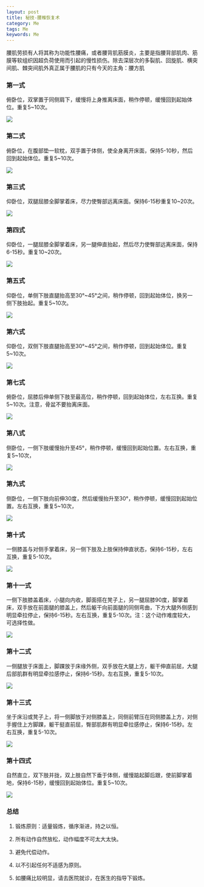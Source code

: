 ```yaml
---  
layout: post  
title: 秘技-腰椎恢复术
category: Me  
tags: Me  
keywords: Me  
---  
```


腰肌劳损有人将其称为功能性腰痛，或者腰背肌筋膜炎，主要是指腰背部肌肉、筋膜等软组织因超负荷使用而引起的慢性损伤。除去深层次的多裂肌、回旋肌、横突间肌、棘突间肌外真正属于腰肌的只有今天的主角：腰方肌

### 第一式  
俯卧位，双掌置于同侧肩下，缓慢将上身推离床面，稍作停顿，缓慢回到起始体位。重复5~10次。

![](/assets/postAssets/2018/6ec3000bfa904786dee0.webp)

### 第二式  
俯卧位，在腹部垫一软枕，双手置于体侧，使全身离开床面，保持5-10秒，然后回到起始体位。重复5~10次。

![](/assets/postAssets/2018/6ec5000b7559214838cc.webp)

### 第三式  
仰卧位，双腿屈膝全脚掌着床，尽力使臀部远离床面。保持6-15秒重复10~20次。

![](/assets/postAssets/2018/65c9000c01e1103ec820.webp)

### 第四式  
仰卧位，一腿屈膝全脚掌着床，另一腿伸直抬起，然后尽力使臀部远离床面，保持6-15秒。重复10~20次。

![](/assets/postAssets/2018/6ec5000b755e275244e2.webp)

### 第五式  
仰卧位，单侧下肢直腿抬高至30°~45°之间，稍作停顿，回到起始体位，换另一侧下肢抬起。重复5~10次。

![](/assets/postAssets/2018/65c800147fc08d06f44e.webp)

### 第六式  
仰卧位，双侧下肢直腿抬高至30°~45°之间，稍作停顿，回到起始体位。重复5~10次。

![](/assets/postAssets/2018/65c700149275662f9b8a.webp)

### 第七式  
俯卧位，屈膝后伸单侧下肢至最高位，稍作停顿，回到起始体位，左右互换。重复5~10次。注意，骨盆不要抬离床面。

![](/assets/postAssets/2018/6ec6000a277f0b7f09c7.webp)

### 第八式  
侧卧位，一侧下肢缓慢抬升至45°，稍作停顿，缓慢回到起始位置。左右互换，重复5~10次，

![](/assets/postAssets/2018/6ec3000bfa94ccc3d9af.webp)

### 第九式  
侧卧位，一侧下肢向前伸30度，然后缓慢抬升至30°，稍作停顿，缓慢回到起始位置。左右互换，重复5~10次，

![](/assets/postAssets/2018/6ec3000bfa95332b9cc9.webp)

### 第十式  
一侧膝盖与对侧手掌着床，另一侧下肢及上肢保持伸直状态，保持6-15秒，左右互换，重复5-10次。

![](/assets/postAssets/2018/65c60014b4cbc6d2df3a.webp)

### 第十一式  
一侧下肢膝盖着床，小腿向内收，脚面搭在凳子上，另一腿屈膝90度，脚掌着床，双手放在前面腿的膝盖上，然后躯干向前面腿的同侧弯曲，下方大腿外侧感到明显牵拉停止，保持6-15秒。左右互换，重复5-10次。注：这个动作难度较大，可选择性做。

![](/assets/postAssets/2018/6ec3000bfa96486ae438.webp)

### 第十二式  
一侧腿放于床面上，脚踝放于床缘外侧，双手放在大腿上方，躯干伸直前屈，大腿后部肌群有明显牵拉感停止，保持6-15秒。左右互换，重复5-10次。

![](/assets/postAssets/2018/65c9000c01e363a8b293.webp)

### 第十三式  
坐于床沿或凳子上，将一侧脚放于对侧膝盖上，同侧前臂压在同侧膝盖上方，对侧手握住上方脚踝，躯干挺直前屈，臀部肌群有明显牵拉感停止，保持6-15秒。左右互换，重复5-10次。

![](/assets/postAssets/2018/6ec3000bfa97ddb20653.webp)

### 第十四式  
自然直立，双下肢并拢，双上肢自然下垂于体侧，缓慢踮起脚后跟，使前脚掌着地，保持6-15秒，缓慢回到起始体位。重复5~10次。

![](/assets/postAssets/2018/65c9000c01e462f9bc96.webp)

### 总结  
1. 锻炼原则：适量锻炼，循序渐进，持之以恒。

2. 所有动作自然放松，动作幅度不可太大太快。

3. 避免代偿动作。

4. 以不引起任何不适感为原则。

5. 如腰痛比较明显，请去医院就诊，在医生的指导下锻炼。

